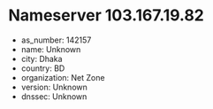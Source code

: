 # Nameserver 103.167.19.82

* as_number: 142157
* name: Unknown
* city: Dhaka
* country: BD
* organization: Net Zone
* version: Unknown
* dnssec: Unknown
